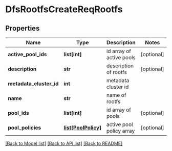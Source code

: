 # DfsRootfsCreateReqRootfs

## Properties
Name | Type | Description | Notes
------------ | ------------- | ------------- | -------------
**active_pool_ids** | **list[int]** | id array of active pools | [optional] 
**description** | **str** | description of rootfs | [optional] 
**metadata_cluster_id** | **int** | metadata cluster id | 
**name** | **str** | name of rootfs | 
**pool_ids** | **list[int]** | id array of pools | [optional] 
**pool_policies** | [**list[PoolPolicy]**](PoolPolicy.md) | active pool policy array | [optional] 

[[Back to Model list]](../README.md#documentation-for-models) [[Back to API list]](../README.md#documentation-for-api-endpoints) [[Back to README]](../README.md)


